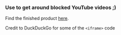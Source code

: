 ### Use to get around blocked YouTube videos ;)

Find the finished product [here](https://yt.jcwyt.com).

Credit to DuckDuckGo for some of the `<iframe>` code

